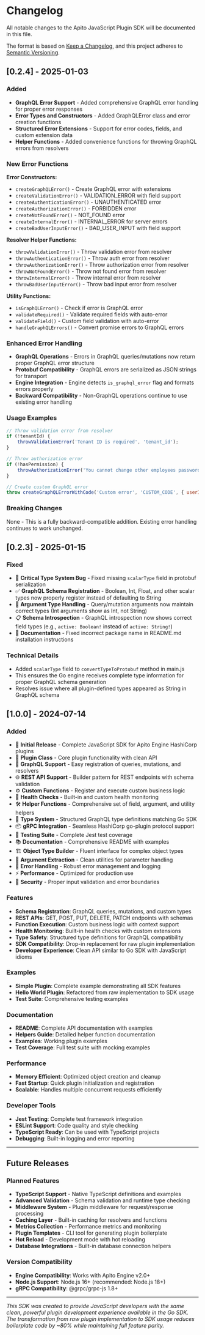 # Changelog

All notable changes to the Apito JavaScript Plugin SDK will be documented in this file.

The format is based on [Keep a Changelog](https://keepachangelog.com/en/1.0.0/),
and this project adheres to [Semantic Versioning](https://semver.org/spec/v2.0.0.html).

## [0.2.4] - 2025-01-03

### Added

- **GraphQL Error Support** - Added comprehensive GraphQL error handling for proper error responses
- **Error Types and Constructors** - Added GraphQLError class and error creation functions
- **Structured Error Extensions** - Support for error codes, fields, and custom extension data
- **Helper Functions** - Added convenience functions for throwing GraphQL errors from resolvers

### New Error Functions

**Error Constructors:**
- `createGraphQLError()` - Create GraphQL error with extensions
- `createValidationError()` - VALIDATION_ERROR with field support
- `createAuthenticationError()` - UNAUTHENTICATED error
- `createAuthorizationError()` - FORBIDDEN error
- `createNotFoundError()` - NOT_FOUND error
- `createInternalError()` - INTERNAL_ERROR for server errors
- `createBadUserInputError()` - BAD_USER_INPUT with field support

**Resolver Helper Functions:**
- `throwValidationError()` - Throw validation error from resolver
- `throwAuthenticationError()` - Throw auth error from resolver
- `throwAuthorizationError()` - Throw authorization error from resolver
- `throwNotFoundError()` - Throw not found error from resolver
- `throwInternalError()` - Throw internal error from resolver
- `throwBadUserInputError()` - Throw bad input error from resolver

**Utility Functions:**
- `isGraphQLError()` - Check if error is GraphQL error
- `validateRequired()` - Validate required fields with auto-error
- `validateField()` - Custom field validation with auto-error
- `handleGraphQLErrors()` - Convert promise errors to GraphQL errors

### Enhanced Error Handling

- **GraphQL Operations** - Errors in GraphQL queries/mutations now return proper GraphQL error structure
- **Protobuf Compatibility** - GraphQL errors are serialized as JSON strings for transport
- **Engine Integration** - Engine detects `is_graphql_error` flag and formats errors properly
- **Backward Compatibility** - Non-GraphQL operations continue to use existing error handling

### Usage Examples

```javascript
// Throw validation error from resolver
if (!tenantId) {
    throwValidationError('Tenant ID is required', 'tenant_id');
}

// Throw authorization error
if (!hasPermission) {
    throwAuthorizationError('You cannot change other employees passwords');
}

// Create custom GraphQL error
throw createGraphQLErrorWithCode('Custom error', 'CUSTOM_CODE', { userId: 123 });
```

### Breaking Changes

None - This is a fully backward-compatible addition. Existing error handling continues to work unchanged.

## [0.2.3] - 2025-01-15

### Fixed

- 🐛 **Critical Type System Bug** - Fixed missing `scalarType` field in protobuf serialization
- ✅ **GraphQL Schema Registration** - Boolean, Int, Float, and other scalar types now properly register instead of defaulting to String
- 🔧 **Argument Type Handling** - Query/mutation arguments now maintain correct types (Int arguments show as Int, not String)
- 📋 **Schema Introspection** - GraphQL introspection now shows correct field types (e.g., `active: Boolean!` instead of `active: String!`)
- 📖 **Documentation** - Fixed incorrect package name in README.md installation instructions

### Technical Details

- Added `scalarType` field to `convertTypeToProtobuf` method in main.js
- This ensures the Go engine receives complete type information for proper GraphQL schema generation
- Resolves issue where all plugin-defined types appeared as String in GraphQL schema

## [1.0.0] - 2024-07-14

### Added

- 🎉 **Initial Release** - Complete JavaScript SDK for Apito Engine HashiCorp plugins
- 🔌 **Plugin Class** - Core plugin functionality with clean API
- 📝 **GraphQL Support** - Easy registration of queries, mutations, and resolvers
- 🌐 **REST API Support** - Builder pattern for REST endpoints with schema validation
- ⚙️ **Custom Functions** - Register and execute custom business logic
- 🏥 **Health Checks** - Built-in and custom health monitoring
- 🛠️ **Helper Functions** - Comprehensive set of field, argument, and utility helpers
- 🔧 **Type System** - Structured GraphQL type definitions matching Go SDK
- 📦 **gRPC Integration** - Seamless HashiCorp go-plugin protocol support
- 🧪 **Testing Suite** - Complete Jest test coverage
- 📚 **Documentation** - Comprehensive README with examples
- 🏗️ **Object Type Builder** - Fluent interface for complex object types
- 🔄 **Argument Extraction** - Clean utilities for parameter handling
- 🎯 **Error Handling** - Robust error management and logging
- ⚡ **Performance** - Optimized for production use
- 🔐 **Security** - Proper input validation and error boundaries

### Features

- **Schema Registration**: GraphQL queries, mutations, and custom types
- **REST APIs**: GET, POST, PUT, DELETE, PATCH endpoints with schemas
- **Function Execution**: Custom business logic with context support
- **Health Monitoring**: Built-in health checks with custom extensions
- **Type Safety**: Structured type definitions for GraphQL compatibility
- **SDK Compatibility**: Drop-in replacement for raw plugin implementation
- **Developer Experience**: Clean API similar to Go SDK with JavaScript idioms

### Examples

- **Simple Plugin**: Complete example demonstrating all SDK features
- **Hello World Plugin**: Refactored from raw implementation to SDK usage
- **Test Suite**: Comprehensive testing examples

### Documentation

- **README**: Complete API documentation with examples
- **Helpers Guide**: Detailed helper function documentation
- **Examples**: Working plugin examples
- **Test Coverage**: Full test suite with mocking examples

### Performance

- **Memory Efficient**: Optimized object creation and cleanup
- **Fast Startup**: Quick plugin initialization and registration
- **Scalable**: Handles multiple concurrent requests efficiently

### Developer Tools

- **Jest Testing**: Complete test framework integration
- **ESLint Support**: Code quality and style checking
- **TypeScript Ready**: Can be used with TypeScript projects
- **Debugging**: Built-in logging and error reporting

---

## Future Releases

### Planned Features

- **TypeScript Support** - Native TypeScript definitions and examples
- **Advanced Validation** - Schema validation and runtime type checking
- **Middleware System** - Plugin middleware for request/response processing
- **Caching Layer** - Built-in caching for resolvers and functions
- **Metrics Collection** - Performance metrics and monitoring
- **Plugin Templates** - CLI tool for generating plugin boilerplate
- **Hot Reload** - Development mode with hot reloading
- **Database Integrations** - Built-in database connection helpers

### Version Compatibility

- **Engine Compatibility**: Works with Apito Engine v2.0+
- **Node.js Support**: Node.js 16+ (recommended: Node.js 18+)
- **gRPC Compatibility**: @grpc/grpc-js 1.8+

---

_This SDK was created to provide JavaScript developers with the same clean, powerful plugin development experience available in the Go SDK. The transformation from raw plugin implementation to SDK usage reduces boilerplate code by ~80% while maintaining full feature parity._
